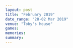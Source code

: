 ```yaml
---
layout: post
title: "February 2019"
date_range: "28-02 Mar 2019"
venue: "Toby's house"
games:
memories:
summary:
---
```

